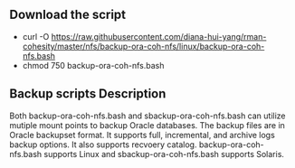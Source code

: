 
## Download the script

- curl -O https://raw.githubusercontent.com/diana-hui-yang/rman-cohesity/master/nfs/backup-ora-coh-nfs/linux/backup-ora-coh-nfs.bash
- chmod 750 backup-ora-coh-nfs.bash


## Backup scripts Description

Both backup-ora-coh-nfs.bash and sbackup-ora-coh-nfs.bash can utilize mutiple mount points to backup Oracle databases. The backup files are in Oracle backupset format.
It supports full, incremental, and archive logs backup options. It also supports recvoery catalog. backup-ora-coh-nfs.bash supports Linux and sbackup-ora-coh-nfs.bash supports Solaris. 
